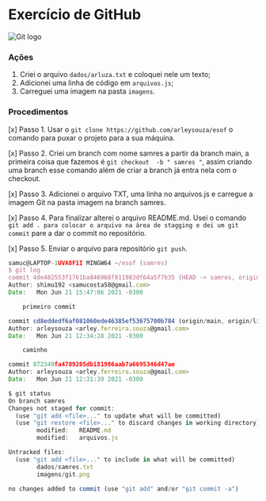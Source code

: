 # Exercício de GitHub

![Git logo](https://cdn.icon-icons.com/icons2/2108/PNG/512/git_icon_130933.png)

### Ações

1. Criei o arquivo `dados/arluza.txt` e coloquei nele um texto;
2. Adicionei uma linha de código em `arquivos.js`;
3. Carreguei uma imagem na pasta `imagens`.

### Procedimentos

[x] Passo 1. Usar o `git clone https://github.com/arleysouza/esof` o comando para puxar o projeto para a sua máquina.

[x] Passo 2. Criei um branch com nome samres a partir da branch main, a primeira coisa que fazemos é `git checkout  -b " samres "`, assim criando uma branch esse comando além de criar a branch já entra nela com o checkout.

[x] Passo 3. Adicionei o arquivo TXT, uma linha no arquivos.js e carregue a imagem Git na pasta imagem na branch samres.

[x] Passo 4. Para finalizar alterei o arquivo README.md. Usei o comando `git add . para colocar o arquivo na área de stagging e dei um git commit` pare a dar o commit no repositório.

[x] Passo 5. Enviar o arquivo para repositório `git push`.

```javascript
samuc@LAPTOP-1UVA8F1I MINGW64 ~/esof (samres)
$ git log
commit 4de482553f1761ba846968f811983df64a5f7b35 (HEAD -> samres, origin/samres)
Author: shimu192 <samucosta58@gmail.com>
Date:   Mon Jun 21 15:47:06 2021 -0300

    primeiro commit

commit cd8eddedf6af081060ede46385ef53675700b784 (origin/main, origin/lindal, origin/HEAD, main)
Author: arleysouza <arley.ferreira.souza@gmail.com>
Date:   Mon Jun 21 12:34:28 2021 -0300

    caminho

commit 872349fa4709205db181986aab7a6695346d47ae
Author: arleysouza <arley.ferreira.souza@gmail.com>
Date:   Mon Jun 21 12:31:39 2021 -0300

$ git status
On branch samres
Changes not staged for commit:
  (use "git add <file>..." to update what will be committed)
  (use "git restore <file>..." to discard changes in working directory)
        modified:   README.md
        modified:   arquivos.js

Untracked files:
  (use "git add <file>..." to include in what will be committed)
        dados/samres.txt
        imagens/git.png

no changes added to commit (use "git add" and/or "git commit -a")

```
